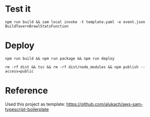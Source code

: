 # Test it

```
npm run build && sam local invoke -t template.yaml -e event.json BuildTavernBrawlStatsFunction
```

# Deploy

```
npm run build && npm run package && npm run deploy

rm -rf dist && tsc && rm -rf dist/node_modules && npm publish --access=public
```

# Reference

Used this project as template: https://github.com/alukach/aws-sam-typescript-boilerplate
